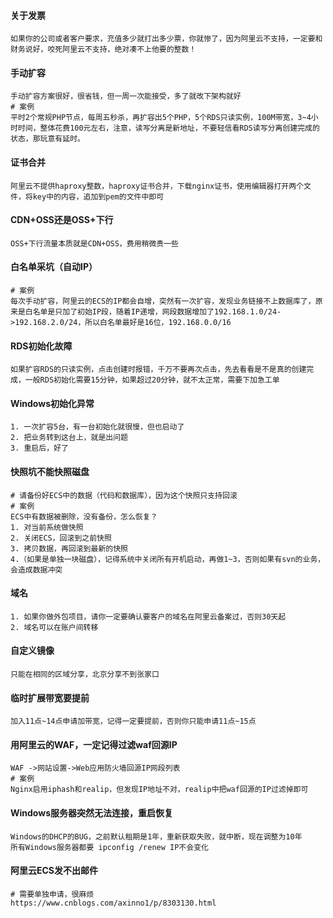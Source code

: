 #### 关于发票

```
如果你的公司或者客户要求，充值多少就打出多少票，你就惨了，因为阿里云不支持，一定要和财务说好，咬死阿里云不支持，绝对凑不上他要的整数！
```

#### 手动扩容

```
手动扩容方案很好，很省钱，但一周一次能接受，多了就改下架构就好
# 案例
平时2个常规PHP节点，每周五秒杀，再扩容出5个PHP，5个RDS只读实例，100M带宽，3~4小时时间，整体花费100元左右，注意，读写分离是新地址，不要轻信看RDS读写分离创建完成的状态，那玩意有延时。
```

#### 证书合并

```
阿里云不提供haproxy整数，haproxy证书合并，下载nginx证书，使用编辑器打开两个文件，将key中的内容，追加到pem的文件中即可
```

#### CDN+OSS还是OSS+下行

```
OSS+下行流量本质就是CDN+OSS，费用稍微贵一些
```

#### 白名单采坑（自动IP）

```
# 案例
每次手动扩容，阿里云的ECS的IP都会自增，突然有一次扩容，发现业务链接不上数据库了，原来是白名单是只加了初始IP段，随着IP递增，网段数据增加了192.168.1.0/24->192.168.2.0/24，所以白名单最好是16位，192.168.0.0/16
```

#### RDS初始化故障

```
如果扩容RDS的只读实例，点击创建时报错，千万不要再次点击，先去看看是不是真的创建完成，一般RDS初始化需要15分钟，如果超过20分钟，就不太正常，需要下加急工单
```

#### Windows初始化异常

```
1. 一次扩容5台，有一台初始化就很慢，但也启动了
2. 把业务转到这台上，就是出问题
3. 重启后，好了
```

#### 快照坑不能快照磁盘

```
# 请备份好ECS中的数据（代码和数据库），因为这个快照只支持回滚
# 案例
ECS中有数据被删除，没有备份，怎么恢复？
1. 对当前系统做快照
2. 关闭ECS，回滚到之前快照
3. 拷贝数据，再回滚到最新的快照
4.（如果是单独一块磁盘），记得系统中关闭所有开机启动，再做1~3，否则如果有svn的业务，会造成数据冲突
```

#### 域名

```
1. 如果你做外包项目，请你一定要确认要客户的域名在阿里云备案过，否则30天起
2. 域名可以在账户间转移
```

#### 自定义镜像

```
只能在相同的区域分享，北京分享不到张家口
```

#### 临时扩展带宽要提前

```
加入11点~14点申请加带宽，记得一定要提前，否则你只能申请11点~15点
```

#### 用阿里云的WAF，一定记得过滤waf回源IP

```
WAF ->网站设置->Web应用防火墙回源IP网段列表
# 案例
Nginx启用iphash和realip，但发现IP地址不对，realip中把waf回源的IP过滤掉即可
```

#### Windows服务器突然无法连接，重启恢复

```
Windows的DHCP的BUG，之前默认租期是1年，重新获取失败，就中断，现在调整为10年
所有Windows服务器都要 ipconfig /renew IP不会变化
```

#### 阿里云ECS发不出邮件

```
# 需要单独申请，很麻烦
https://www.cnblogs.com/axinno1/p/8303130.html
```